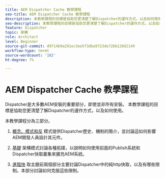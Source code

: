 ```yaml
---
title: AEM Dispatcher Cache 教學課程
seo-title: AEM Dispatcher Cache 教學課程
description: 本教學課程的目標是協助您更清楚了解Dispatcher的運作方式，以及如何使用。
seo-description: 本教學課程的目標是協助您更清楚了解Dispatcher的運作方式，以及如何使用。
feature: Dispatcher
topic: 架構
role: Architect
level: Beginner
source-git-commit: d9714b9a291ec3ee5f3dba9723de72bb120d2149
workflow-type: tm+mt
source-wordcount: '182'
ht-degree: 7%

---
```



# AEM Dispatcher Cache 教學課程

Dispatcher是大多數AEM安裝的重要部分，即使並非所有安裝。 本教學課程的目標是協助您更清楚了解Dispatcher的運作方式，以及如何使用。

本教學課程分為三部分。

1. [概念、模式和反](chapter-1.md)
模式提供Dispatcher歷史、機制的簡介，並討論這如何影響AEM開發人員設計其元件。

1. [基礎](chapter-2.md)
架構模式討論各種拓撲，以說明如何使用前面的Publish系統和Dispatcher快取叢集來擴充AEM系統。

1. [進階快](chapter-3.md)
取主題前兩個部分主要討論Dispatcher中的純http快取，以及有哪些限制。本部分討論如何克服這些限制。
